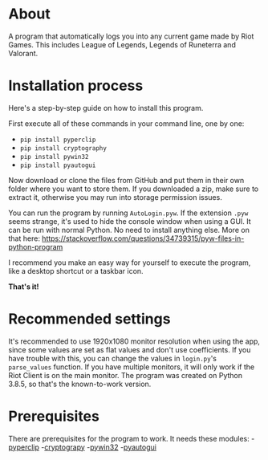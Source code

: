 # About
A program that automatically logs you into any current game made by Riot Games. This includes League of Legends, Legends of Runeterra and Valorant.
# Installation process
Here's a step-by-step guide on how to install this program.

First execute all of these commands in your command line, one by one:
* `pip install pyperclip`
* `pip install cryptography`
* `pip install pywin32`
* `pip install pyautogui`

Now download or clone the files from GitHub and put them in their own folder where you want to store them.
If you downloaded a zip, make sure to extract it, otherwise you may run into storage permission issues.

You can run the program by running `AutoLogin.pyw`.
If the extension `.pyw` seems strange, it's used to hide the console window when using a GUI.
It can be run with normal Python. No need to install anything else.
More on that here: https://stackoverflow.com/questions/34739315/pyw-files-in-python-program

I recommend you make an easy way for yourself to execute the program, like a desktop shortcut or a taskbar icon.

**That's it!**
# Recommended settings
It's recommended to use 1920x1080 monitor resolution when using the app, since some values are set as flat values and don't use coefficients.
If you have trouble with this, you can change the values in `login.py`'s `parse_values` function.
If you have multiple monitors, it will only work if the Riot Client is on the main monitor.
The program was created on Python 3.8.5, so that's the known-to-work version.
# Prerequisites
There are prerequisites for the program to work. It needs these modules:
  -[pyperclip](https://pypi.org/project/pyperclip/)
  -[cryptograpy](https://pypi.org/project/cryptography/)
  -[pywin32](https://pypi.org/project/pywin32/)
  -[pyautogui](https://pypi.org/project/PyAutoGUI/)
